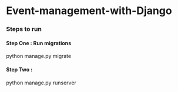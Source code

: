 # Event-management-with-Django


### Steps to run

#### Step One  : Run migrations
python manage.py migrate

#### Step Two :
python manage.py runserver
